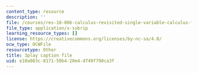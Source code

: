 ```yaml
---
content_type: resource
description: ''
file: /courses/res-18-006-calculus-revisited-single-variable-calculus-fall-2010/e10a083c817150b420e4d749f790ca3f_3Dz59nKUafo.srt
file_type: application/x-subrip
learning_resource_types: []
license: https://creativecommons.org/licenses/by-nc-sa/4.0/
ocw_type: OCWFile
resourcetype: Other
title: 3play caption file
uid: e10a083c-8171-50b4-20e4-d749f790ca3f
---
```


